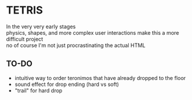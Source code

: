 # TETRIS
In the very very early stages <br>
physics, shapes, and more complex user interactions make this a more difficult project <br>
no of course I'm not just procrastinating the actual HTML

## TO-DO
- intuitive way to order teronimos that have already dropped to the floor
- sound effect for drop ending (hard vs soft)
- "trail" for hard drop
